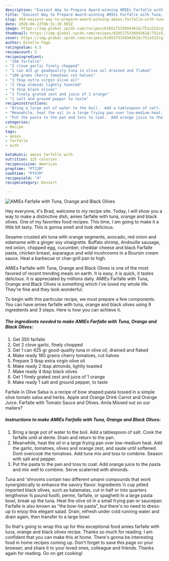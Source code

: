 ```yaml
---
description: "Easiest Way to Prepare Award-winning AMIEs Farfalle with Tuna, Orange and Black Olives"
title: "Easiest Way to Prepare Award-winning AMIEs Farfalle with Tuna, Orange and Black Olives"
slug: 454-easiest-way-to-prepare-award-winning-amies-farfalle-with-tuna-orange-and-black-olives
date: 2020-08-22T06:31:20.993Z
image: https://img-global.cpcdn.com/recipes/6105175336943616/751x532cq70/amies-farfalle-with-tuna-orange-and-black-olives-recipe-main-photo.jpg
thumbnail: https://img-global.cpcdn.com/recipes/6105175336943616/751x532cq70/amies-farfalle-with-tuna-orange-and-black-olives-recipe-main-photo.jpg
cover: https://img-global.cpcdn.com/recipes/6105175336943616/751x532cq70/amies-farfalle-with-tuna-orange-and-black-olives-recipe-main-photo.jpg
author: Estelle Page
ratingvalue: 4.5
reviewcount: 5
recipeingredient:
- "350 farfalle"
- "2 clove garlic finely chopped"
- "1 can 425 gr goodquality tuna in olive oil drained and flaked"
- "180 grams cherry tomatoes cut halves"
- "3 tbsp extra virgin olive oil"
- "2 tbsp almonds lightly toasted"
- "4 tbsp black olives"
- "1 finely grated zest and juice of 1 orange"
- "1 salt and ground pepper to taste"
recipeinstructions:
- "Bring a large pot of water to the boil.  Add a tablespoon of salt.  Cook the farfalle until al dente.  Drain and return to the pan."
- "Meanwhile, heat the oil in a large frying pan over low-medium heat.  Add the garlic, tomatoes, olives and orange zest, and saute until softened.  Dont overcook the tomatoes.  Add tuna mix and toss to combine.  Season with salt and pepper."
- "Put the pasta to the pan and toss to coat.  Add orange juice to the pasta and mix well to combine.  Serve scaterred with almonds."
categories:
- Recipe
tags:
- amies
- farfalle
- with

katakunci: amies farfalle with 
nutrition: 225 calories
recipecuisine: American
preptime: "PT12M"
cooktime: "PT47M"
recipeyield: "4"
recipecategory: Dessert

---
```



![AMIEs Farfalle with Tuna, Orange and Black Olives](https://img-global.cpcdn.com/recipes/6105175336943616/751x532cq70/amies-farfalle-with-tuna-orange-and-black-olives-recipe-main-photo.jpg)

Hey everyone, it's Brad, welcome to my recipe site. Today, I will show you a way to make a distinctive dish, amies farfalle with tuna, orange and black olives. One of my favorites food recipes. This time, I am going to make it a little bit tasty. This is gonna smell and look delicious.

Sesame-crusted ahi tuna with orange segments, avocado, red onion and edamame with a ginger soy vinaigrette. Buffalo shrimp, Andouille sausage, red onion, chopped egg, cucumber, cheddar cheese and black Farfalle pasta, chicken breast, asparagus and wild mushrooms in a Boursin cream sauce. Heat a barbecue or char-grill pan to high.

AMIEs Farfalle with Tuna, Orange and Black Olives is one of the most favored of recent trending meals on earth. It is easy, it is quick, it tastes delicious. It is appreciated by millions daily. AMIEs Farfalle with Tuna, Orange and Black Olives is something which I've loved my whole life. They're fine and they look wonderful.


To begin with this particular recipe, we must prepare a few components. You can have amies farfalle with tuna, orange and black olives using 9 ingredients and 3 steps. Here is how you can achieve it.

<!--inarticleads1-->

##### The ingredients needed to make AMIEs Farfalle with Tuna, Orange and Black Olives:

1. Get 350 farfalle
1. Get 2 clove garlic, finely chopped
1. Get 1 can 425 gr good-quality tuna in olive oil, drained and flaked
1. Make ready 180 grams cherry tomatoes, cut halves
1. Prepare 3 tbsp extra virgin olive oil
1. Make ready 2 tbsp almonds, lightly toasted
1. Make ready 4 tbsp black olives
1. Get 1 finely grated zest and juice of 1 orange
1. Make ready 1 salt and ground pepper, to taste


Farfale in Olive Salsa is a recipe of bow shaped pasta tossed in a simple olive tomato salsa and herbs. Apple and Orange Drink Carrot and Orange Juice. Farfalle with Tomato Sauce and Olives. Amla Missed out on our mailers? 

<!--inarticleads2-->

##### Instructions to make AMIEs Farfalle with Tuna, Orange and Black Olives:

1. Bring a large pot of water to the boil.  Add a tablespoon of salt.  Cook the farfalle until al dente.  Drain and return to the pan.
1. Meanwhile, heat the oil in a large frying pan over low-medium heat.  Add the garlic, tomatoes, olives and orange zest, and saute until softened.  Dont overcook the tomatoes.  Add tuna mix and toss to combine.  Season with salt and pepper.
1. Put the pasta to the pan and toss to coat.  Add orange juice to the pasta and mix well to combine.  Serve scaterred with almonds.


Tuna and &#39;shrooms contain two different umami compounds that work synergistically to enhance the savory flavor. Ingredients ½ cup pitted imported black olives, such as kalamatas, cut in half or into quarters lengthwise ¾ pound fusilli, penne, farfalle, or spaghetti In a large pasta bowl, break up the tuna. Heat the olive oil in a small frying pan or saucepan. Farfalle is also known as &#34;the bow-tie pasta&#34;, but there&#39;s no need to dress-up to enjoy this elegant salad. Drain, refresh under cold running water and drain again, then transfer to a large bowl. 

So that's going to wrap this up for this exceptional food amies farfalle with tuna, orange and black olives recipe. Thanks so much for reading. I am confident that you can make this at home. There's gonna be interesting food in home recipes coming up. Don't forget to save this page on your browser, and share it to your loved ones, colleague and friends. Thanks again for reading. Go on get cooking!
